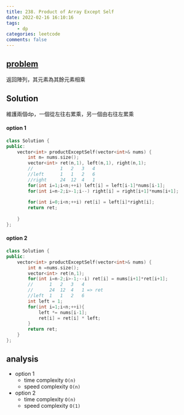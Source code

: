```yaml
---
title: 238. Product of Array Except Self
date: 2022-02-16 16:10:16
tags:  
    - dp
categories: leetcode
comments: false
---
```


## [problem](https://leetcode.com/problems/product-of-array-except-self/)

返回陣列，其元素為其餘元素相乘


## Solution

維護兩個dp，一個從左往右累乘，另一個由右往左累乘
#### option 1
```c++
class Solution {
public:
    vector<int> productExceptSelf(vector<int>& nums) {
        int n= nums.size();
        vector<int> ret(n,1), left(n,1), right(n,1);
        //          1   2   3   4
        //left      1   1   2   6
        //right     24  12  4   1
        for(int i=1;i<n;++i) left[i] = left[i-1]*nums[i-1];
        for(int i=n-2;i>-1;i--) right[i] = right[i+1]*nums[i+1];
        
        for(int i=0;i<n;++i) ret[i] = left[i]*right[i];
        return ret;
        
    }
};
```

#### option 2

```c++
class Solution {
public:
    vector<int> productExceptSelf(vector<int>& nums) {
        int n =nums.size();
        vector<int> ret(n,1);
        for(int i=n-2;i>-1;--i) ret[i] = nums[i+1]*ret[i+1];
        //      1   2   3   4
        //      24  12  4   1 => ret
        //left  1   1   2   6
        int left = 1;
        for(int i=1;i<n;++i){
            left *= nums[i-1];
            ret[i] = ret[i] * left;
        }
        return ret;
    }
};
```
## analysis
- option 1
    - time complexity `O(n)`
    - speed complexity `O(n)`
- option 2
    - time complexity `O(n)`
    - speed complexity `O(1)`
